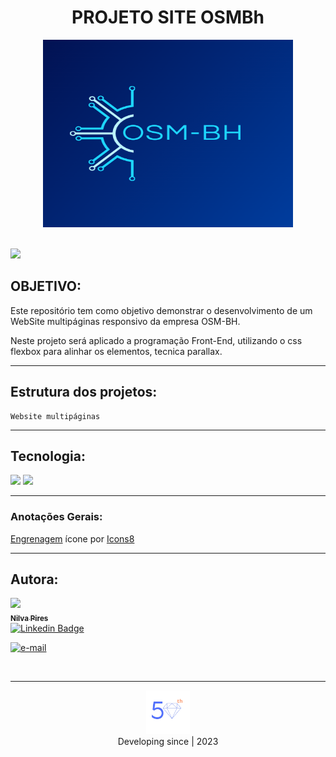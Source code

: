 # <center>PROJETO SITE OSMBh</center>

<center><img src="img/logo.png" width="400px" height="300px"></center>

<br>

![](https://img.shields.io/badge/license-MIT-blue)

## OBJETIVO:

Este repositório tem como objetivo demonstrar o desenvolvimento de um WebSite multipáginas responsivo da empresa OSM-BH.

Neste projeto será aplicado a programação Front-End, utilizando o css flexbox para alinhar os elementos, tecnica parallax.

---

## Estrutura dos projetos:

    Website multipáginas

---

## Tecnologia:

![](https://img.shields.io/badge/HTML-239120?style=for-the-badge&logo=html5&logoColor=white)
![](https://img.shields.io/badge/CSS-239120?&style=for-the-badge&logo=css3&logoColor=white)

---

### Anotações Gerais:

<a target="_blank" href="https://icons8.com/icon/73FgXcRF4HNx/gear">Engrenagem</a> ícone por <a target="_blank" href="https://icons8.com">Icons8</a>

---

## Autora:

[<img src="https://avatars.githubusercontent.com/u/71607298?v=4" width=115><br><sub>**Nilva Pires**</sub>](https://github.com/nilva2020)  
[![Linkedin Badge](https://img.shields.io/badge/-LinkedIn-blue?style=flat-square&logo=Linkedin&logoColor=white&link=https://www.linkedin.com/in/nilva-pires/)](https://www.linkedin.com/in/nilva-pires/)
<br>

<left><a href="mailto:piresnilva@gmail.com" target="_blank">
<img text-align="right" src="img/email.png" alt="e-mail"  width="50px" height="50px"></a> </left>

<br>

---

<center><img src="img/50 transparente.png" width="70px" height="70px"></center>
<center>Developing since | 2023</center>
